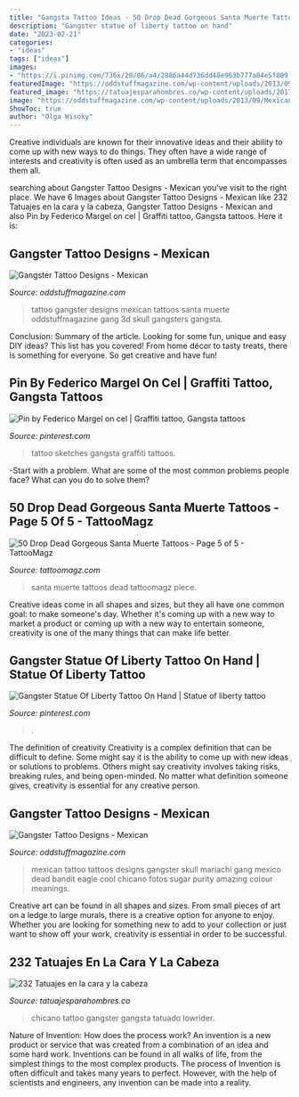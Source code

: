 ```yaml
---
title: "Gangsta Tattoo Ideas - 50 Drop Dead Gorgeous Santa Muerte Tattoos"
description: "Gangster statue of liberty tattoo on hand"
date: "2023-02-21"
categories:
- "ideas"
tags: ["ideas"]
images:
- "https://i.pinimg.com/736x/28/86/a4/2886a44d736dd48e963b777a84e5f809.jpg"
featuredImage: "https://oddstuffmagazine.com/wp-content/uploads/2013/09/Mexican-tattoo-designs-29-588x800.jpg"
featured_image: "https://tatuajesparahombres.co/wp-content/uploads/2017/05/TatuajeCabeza126.jpg"
image: "https://oddstuffmagazine.com/wp-content/uploads/2013/09/Mexican-tattoo-designs-29-588x800.jpg"
ShowToc: true
author: "Olga Wisoky"
---
```



Creative individuals are known for their innovative ideas and their ability to come up with new ways to do things. They often have a wide range of interests and creativity is often used as an umbrella term that encompasses them all.

	

		
searching about Gangster Tattoo Designs - Mexican you've visit to the right place. We have 6 Images about Gangster Tattoo Designs - Mexican like 232 Tatuajes en la cara y la cabeza, Gangster Tattoo Designs - Mexican and also Pin by Federico Margel on cel | Graffiti tattoo, Gangsta tattoos. Here it is:
		
    
## Gangster Tattoo Designs - Mexican

<img loading=lazy src="https://oddstuffmagazine.com/wp-content/uploads/2013/09/Mexican-tattoo-designs-31-592x800.jpg" onerror="this.onerror=null;this.src='https://tse1.mm.bing.net/th?id=OIP.0qeVpeLx56R8zVcBftUBkgHaKA&amp;pid=15.1';" alt="Gangster Tattoo Designs - Mexican">

_Source: oddstuffmagazine.com_

>tattoo gangster designs mexican tattoos santa muerte oddstuffmagazine gang 3d skull gangsters gangsta. 

	

Conclusion: Summary of the article.
Looking for some fun, unique and easy DIY ideas? This list has you covered! From home décor to tasty treats, there is something for everyone. So get creative and have fun!

    
## Pin By Federico Margel On Cel | Graffiti Tattoo, Gangsta Tattoos

<img loading=lazy src="https://i.pinimg.com/736x/ce/e5/2b/cee52b13784347153e691718bf31a6a2.jpg" onerror="this.onerror=null;this.src='https://tse2.mm.bing.net/th?id=OIP.sn1Tv_7kMmPcHXJ8cbfWUQHaLS&amp;pid=15.1';" alt="Pin by Federico Margel on cel | Graffiti tattoo, Gangsta tattoos">

_Source: pinterest.com_

>tattoo sketches gangsta graffiti tattoos. 

	

-Start with a problem. What are some of the most common problems people face? What can you do to solve them? 

    
## 50 Drop Dead Gorgeous Santa Muerte Tattoos - Page 5 Of 5 - TattooMagz

<img loading=lazy src="http://tattoomagz.com/wp-content/uploads/Santa-Muerte18.jpg" onerror="this.onerror=null;this.src='https://tse1.mm.bing.net/th?id=OIP.yuUyW8F4p09k9RFYOY5TsAHaKF&amp;pid=15.1';" alt="50 Drop Dead Gorgeous Santa Muerte Tattoos - Page 5 of 5 - TattooMagz">

_Source: tattoomagz.com_

>santa muerte tattoos dead tattoomagz piece. 

	

Creative ideas come in all shapes and sizes, but they all have one common goal: to make someone's day. Whether it's coming up with a new way to market a product or coming up with a new way to entertain someone, creativity is one of the many things that can make life better.

    
## Gangster Statue Of Liberty Tattoo On Hand | Statue Of Liberty Tattoo

<img loading=lazy src="https://i.pinimg.com/736x/28/86/a4/2886a44d736dd48e963b777a84e5f809.jpg" onerror="this.onerror=null;this.src='https://tse4.mm.bing.net/th?id=OIP.R8RQX2p5dQuDRWMRjqH1wgHaHa&amp;pid=15.1';" alt="Gangster Statue Of Liberty Tattoo On Hand | Statue of liberty tattoo">

_Source: pinterest.com_

>. 

	

The definition of creativity
Creativity is a complex definition that can be difficult to define. Some might say it is the ability to come up with new ideas or solutions to problems. Others might say creativity involves taking risks, breaking rules, and being open-minded. No matter what definition someone gives, creativity is essential for any creative person.

    
## Gangster Tattoo Designs - Mexican

<img loading=lazy src="https://oddstuffmagazine.com/wp-content/uploads/2013/09/Mexican-tattoo-designs-29-588x800.jpg" onerror="this.onerror=null;this.src='https://tse3.mm.bing.net/th?id=OIP.uNWmNjarI4j2O3cWLhS2nwHaKE&amp;pid=15.1';" alt="Gangster Tattoo Designs - Mexican">

_Source: oddstuffmagazine.com_

>mexican tattoo tattoos designs gangster skull mariachi gang mexico dead bandit eagle cool chicano fotos sugar purity amazing colour meanings. 

	

Creative art can be found in all shapes and sizes. From small pieces of art on a ledge to large murals, there is a creative option for anyone to enjoy. Whether you are looking for something new to add to your collection or just want to show off your work, creativity is essential in order to be successful.

    
## 232 Tatuajes En La Cara Y La Cabeza

<img loading=lazy src="https://tatuajesparahombres.co/wp-content/uploads/2017/05/TatuajeCabeza126.jpg" onerror="this.onerror=null;this.src='https://tse2.mm.bing.net/th?id=OIP.QWNi1EU_xh0T8S6fj49PmgHaJ3&amp;pid=15.1';" alt="232 Tatuajes en la cara y la cabeza">

_Source: tatuajesparahombres.co_

>chicano tattoo gangster gangsta tatuado lowrider. 

	

Nature of Invention: How does the process work?
An invention is a new product or service that was created from a combination of an idea and some hard work. Inventions can be found in all walks of life, from the simplest things to the most complex products. The process of Invention is often difficult and takes many years to perfect. However, with the help of scientists and engineers, any invention can be made into a reality.

